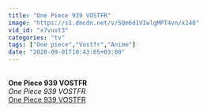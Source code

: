 ```yaml
---
title: "One Piece 939 VOSTFR"
image: "https://s1.dmcdn.net/v/SQm6d1VIwlgMPT4vn/x240"
vid_id: "x7vuxt3"
categories: "tv"
tags: ["One piece","Vostfr","Anime"]
date: "2020-09-01T10:43:05+03:00"
---
```

<br><b>One Piece 939 VOSTFR</b><br> <i>One Piece 939 VOSTFR</i><br> <u>One Piece 939 VOSTFR</u>

